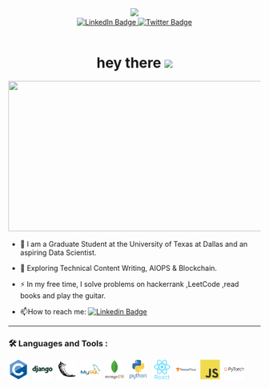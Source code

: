 <div id="header" align="center">
  <img src="https://media.giphy.com/media/M9gbBd9nbDrOTu1Mqx/giphy.gif" width="100"/>
</div>

<div id="badges" align='center'>
  <a href="https://www.linkedin.com/in/dhruv-ashish-patil-b70a0317b/">
    <img src="https://img.shields.io/badge/LinkedIn-blue?style=for-the-badge&logo=linkedin&logoColor=white" alt="LinkedIn Badge"/>
  </a>
  
  <a href="https://twitter.com/strokeOgeniuso">
    <img src="https://img.shields.io/badge/Twitter-blue?style=for-the-badge&logo=twitter&logoColor=white" alt="Twitter Badge"/>
  </a>
</div>

<div align='center'>
<img src="https://komarev.com/ghpvc/?username=your-DhruvAPat&style=flat-square&color=blue" alt="" />
  </div>

<h1 align='center'>
  hey there
  <img src="https://media.giphy.com/media/hvRJCLFzcasrR4ia7z/giphy.gif" width="30px"/>
</h1>

<div align="center">
  <img src="https://media.giphy.com/media/dWesBcTLavkZuG35MI/giphy.gif" width="600" height="300"/>
</div>

- :telescope: I am a Graduate Student at the University of Texas at Dallas and an aspiring Data Scientist.

- :seedling: Exploring Technical Content Writing, AIOPS & Blockchain.

- :zap: In my free time, I solve problems on hackerrank ,LeetCode ,read books and play the guitar.

- :mailbox:How to reach me: [![Linkedin Badge](https://img.shields.io/badge/-DhruvPatil-blue?style=flat&logo=Linkedin&logoColor=white)](https://www.linkedin.com/in/dhruv-ashish-patil-b70a0317b/)

---

### :hammer_and_wrench: Languages and Tools :
<div>
<img src='https://github.com/devicons/devicon/blob/master/icons/c/c-original.svg' title="C" alt="C" width="40" height="40"/>&nbsp
<img src='https://github.com/devicons/devicon/blob/master/icons/django/django-plain-wordmark.svg' title="Django" alt="Django" width="40" height="40"/>&nbsp
<img src='https://github.com/devicons/devicon/blob/master/icons/flask/flask-original.svg' title='Flask' alt='Flask' width='40' heigh='40'/>&nbsp
<img src='https://github.com/devicons/devicon/blob/master/icons/mysql/mysql-original-wordmark.svg' title='mysql' alt='mysql' width='40' heigh='40'/>&nbsp
<img src='https://github.com/devicons/devicon/blob/master/icons/mongodb/mongodb-original-wordmark.svg' title='MongoDb' alt='MongoDb' width='40' heigh='40'/>&nbsp
<img src='https://github.com/devicons/devicon/blob/master/icons/python/python-original-wordmark.svg' title='Python' alt='Python' width='40' heigh='40'/>&nbsp
<img src='https://github.com/devicons/devicon/blob/master/icons/react/react-original-wordmark.svg' title='React' alt='React' width='40' heigh='40'/>&nbsp
<img src='https://github.com/devicons/devicon/blob/master/icons/tensorflow/tensorflow-original-wordmark.svg' title='Tensorflow' alt='Tensorflow' width='40' heigh='40'/>&nbsp
<img src='https://github.com/devicons/devicon/blob/master/icons/javascript/javascript-original.svg' title='JavaScript' alt='javaScript' width='40' heigh='40'/>&nbsp
<img src='https://github.com/devicons/devicon/blob/master/icons/pytorch/pytorch-original-wordmark.svg' title='Pytorch' alt='Pytorch' width='40' heigh='40'/>&nbsp





</div>
